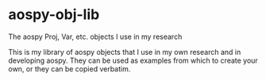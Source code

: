 # aospy-obj-lib
The aospy Proj, Var, etc. objects I use in my research

This is my library of aospy objects that I use in my own research and in developing aospy.  They can be used as examples from which to create your own, or they can be copied verbatim.
